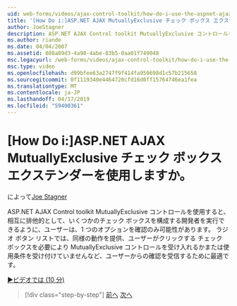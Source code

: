 ```yaml
---
uid: web-forms/videos/ajax-control-toolkit/how-do-i-use-the-aspnet-ajax-mutuallyexclusive-checkbox-extender
title: '[How Do i:]ASP.NET AJAX MutuallyExclusive チェック ボックス エクステンダーを使用しますか。 | Microsoft Docs'
author: JoeStagner
description: ASP.NET AJAX Control toolkit MutuallyExclusive コントロールを使用すると、開発者は、複数のチェック ボックスとして相互に排他的で e を構成しています.
ms.author: riande
ms.date: 04/04/2007
ms.assetid: 808a89d3-4a98-4abe-83b5-0aa01f749048
msc.legacyurl: /web-forms/videos/ajax-control-toolkit/how-do-i-use-the-aspnet-ajax-mutuallyexclusive-checkbox-extender
msc.type: video
ms.openlocfilehash: d99bfee63a2747f9f414fa950698d1c57b215658
ms.sourcegitcommit: 0f1119340e4464720cfd16d0ff15764746ea1fea
ms.translationtype: MT
ms.contentlocale: ja-JP
ms.lasthandoff: 04/17/2019
ms.locfileid: "59400361"
---
```

# <a name="how-do-i-use-the-aspnet-ajax-mutuallyexclusive-checkbox-extender"></a>[How Do i:]ASP.NET AJAX MutuallyExclusive チェック ボックス エクステンダーを使用しますか。

によって[Joe Stagner](https://github.com/JoeStagner)

ASP.NET AJAX Control toolkit MutuallyExclusive コントロールを使用すると、相互に排他的として、いくつかのチェック ボックスを構成する開発者を実行できるように、ユーザーは、1 つのオプションを確認のみ可能性があります。 ラジオ ボタン リストでは、同様の動作を提供、ユーザーがクリックする チェック ボックスを必要により MutuallyExclusive コントロールを受け入れるかまたは使用条件を受け付けていませんなど、ユーザーからの確認を受信するために最適です。

[&#9654;ビデオでは (10 分)](https://channel9.msdn.com/Blogs/ASP-NET-Site-Videos/how-do-i-use-the-aspnet-ajax-mutuallyexclusive-checkbox-extender)

> [!div class="step-by-step"]
> [前へ](how-do-i-use-the-aspnet-ajax-maskededit-controls.md)
> [次へ](how-do-i-use-the-aspnet-ajax-nobot-control.md)
